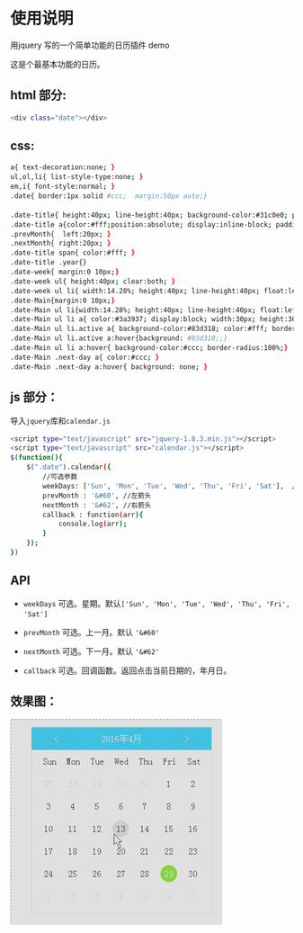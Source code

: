﻿# 使用说明

用jquery 写的一个简单功能的日历插件 demo

这是个最基本功能的日历。

## html 部分:

```bash
<div class="date"></div>
```

## css:
```bash
a{ text-decoration:none; }
ul,ol,li{ list-style-type:none; }
em,i{ font-style:normal; }
.date{ border:1px solid #ccc;  margin:50px auto;}

.date-title{ height:40px; line-height:40px; background-color:#31c0e0; position:relative; text-align:center;}
.date-title a{color:#fff;position:absolute; display:inline-block; padding:0 20px;}
.prevMonth{  left:20px; }
.nextMonth{ right:20px; }
.date-title span{ color:#fff; }
.date-title .year{}
.date-week{ margin:0 10px;}
.date-week ul{ height:40px; clear:both; }
.date-week ul li{ width:14.28%; height:40px; line-height:40px; float:left; text-align:center; }
.date-Main{margin:0 10px;}
.date-Main ul li{width:14.28%; height:40px; line-height:40px; float:left; text-align:center;}
.date-Main ul li a{ color:#3a3937; display:block; width:30px; height:30px; line-height:30px; margin-top:5px; margin-left:5px;}
.date-Main ul li.active a{ background-color:#83d318; color:#fff; border-radius:100%;}
.date-Main ul li.active a:hover{background: #83d318;;}
.date-Main ul li a:hover{ background-color:#ccc; border-radius:100%;}
.date-Main .next-day a{ color:#ccc; }
.date-Main .next-day a:hover{ background: none; }
```

## js 部分：

导入`jquery`库和`calendar.js`

```bash
<script type="text/javascript" src="jquery-1.8.3.min.js"></script>
<script type="text/javascript" src="calendar.js"></script>
$(function(){
	$(".date").calendar({
		//可选参数
		weekDays: ['Sun', 'Mon', 'Tue', 'Wed', 'Thu', 'Fri', 'Sat'],  //week显示方式
		prevMonth : '&#60', //左箭头
		nextMonth : '&#62', //右箭头
		callback : function(arr){
			console.log(arr);
		}
	});
})
```

## API

- `weekDays` 可选。星期。默认`['Sun', 'Mon', 'Tue', 'Wed', 'Thu', 'Fri', 'Sat']`

- `prevMonth` 可选。上一月。默认 `'&#60'`

- `nextMonth` 可选。下一月。默认 `'&#62'`

- `callback` 可选。回调函数。返回点击当前日期的，年月日。


## 效果图：

![calendar](https://github.com/yaob421123/JsPractice/blob/master/calendar/calendar.gif)



